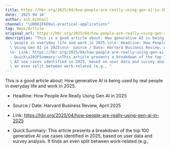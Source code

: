 ```yaml
---
title: https://hbr.org/2025/04/how-people-are-really-using-gen-ai-in-2025
date: '2025-04-16'
author: ash.mikhail
channel: "\U0001F6E0ai-practical-applications"
tag: News/Article
original_url: https://hbr.org/2025/04/how-people-are-really-using-gen-ai-in-2025
description: "This is a good article about: How generative AI is being used by real\
  \ people in everyday life and work in 2025.\n\n- Headline: How People Are Really\
  \ Using Gen AI in 2025\n\n- Source / Date: Harvard Business Review, April 2025\n\
  \n- Link: https://hbr.org/2025/04/how-people-are-really-using-gen-ai-in-2025\n\n\
  - Quick\u202FSummary:\nThis article presents a breakdown of the top 100 generative\
  \ AI use cases identified in 2025, based on user data and survey analysis. It finds\
  \ an even split between work-related (e.g., "
---
```


This is a good article about: How generative AI is being used by real people in everyday life and work in 2025.

- Headline: How People Are Really Using Gen AI in 2025

- Source / Date: Harvard Business Review, April 2025

- Link: https://hbr.org/2025/04/how-people-are-really-using-gen-ai-in-2025

- Quick Summary:
This article presents a breakdown of the top 100 generative AI use cases identified in 2025, based on user data and survey analysis. It finds an even split between work-related (e.g., 